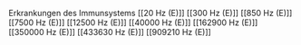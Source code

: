 Erkrankungen des Immunsystems
[[20 Hz (E)]]
[[300 Hz (E)]]
[[850 Hz (E)]]
[[7500 Hz (E)]]
[[12500 Hz (E)]]
[[40000 Hz (E)]]
[[162900 Hz (E)]]
[[350000 Hz (E)]]
[[433630 Hz (E)]]
[[909210 Hz (E)]]